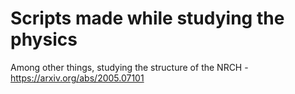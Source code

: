 # Scripts made while studying the physics

Among other things, studying the structure of the NRCH - https://arxiv.org/abs/2005.07101
